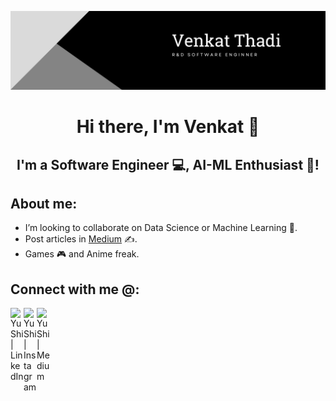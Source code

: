 <p align="center">
  <a href="https://www.yushi.dev/" target="_blank" rel="noreferrer"><img src="https://github.com/Venkat11Thadi/Venkat11Thadi/blob/main/Black%20Modern%20Personal%20LinkedIn%20Banner.png" alt="my banner"></a>
</p>

<h1 align="center">
Hi there, I'm Venkat 👋
</h1>

<h2 align="center">
I'm a Software Engineer 💻, AI-ML Enthusiast 🧠!
</h2> 

## About me: 

- I’m looking to collaborate on Data Science or Machine Learning 🤝.
- Post articles in [Medium](https://venkatthadi.medium.com/) ✍️.
- Games 🎮 and Anime freak.

## Connect with me @:

<a href="https://www.linkedin.com/in/venkat-thadi/"><img align="left" src="https://raw.githubusercontent.com/yushi1007/yushi1007/main/images/linkedin.svg" alt="Yu Shi | LinkedIn" width="21px"/></a>
<a href="https://instagram.com/venkat_thadi"><img align="left" src="https://raw.githubusercontent.com/yushi1007/yushi1007/main/images/instagram.svg" alt="Yu Shi | Instagram" width="21px"/></a>
<a href="https://venkatthadi.medium.com/"><img align="left" src="https://raw.githubusercontent.com/yushi1007/yushi1007/main/images/medium.svg" alt="Yu Shi | Medium" width="21px"/></a>
</br>

<!--
## 📈 GitHub Stats:

[![Anurag's github stats](https://github-readme-stats.vercel.app/api?username=Venkat11Thadi)](https://github.com/Venkat11Thadi)-->
